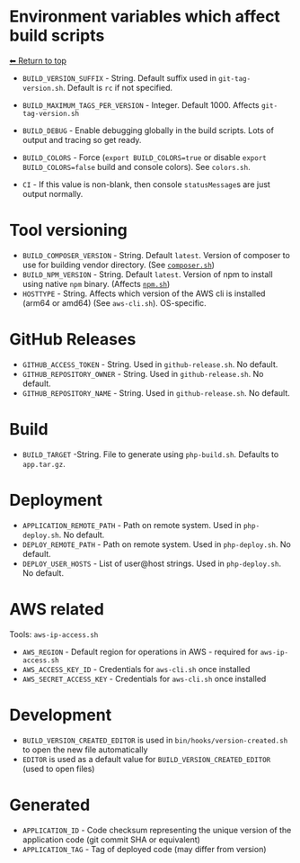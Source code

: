 # Environment variables which affect build scripts

[⬅ Return to top](index.md)

- `BUILD_VERSION_SUFFIX` - String. Default suffix used in `git-tag-version.sh`. Default is `rc` if not specified.
- `BUILD_MAXIMUM_TAGS_PER_VERSION` - Integer. Default 1000. Affects `git-tag-version.sh`

- `BUILD_DEBUG` - Enable debugging globally in the build scripts. Lots of output and tracing so get ready.
- `BUILD_COLORS` - Force (`export BUILD_COLORS=true` or disable `export BUILD_COLORS=false` build and console colors). See `colors.sh`.
- `CI` - If this value is non-blank, then console `statusMessage`s are just output normally.

# Tool versioning

- `BUILD_COMPOSER_VERSION` - String. Default `latest`. Version of composer to use for building vendor directory. (See [`composer.sh`](composer.md))
- `BUILD_NPM_VERSION` - String. Default `latest`. Version of npm to install using native `npm` binary. (Affects [`npm.sh`](npm.md))
- `HOSTTYPE` - String. Affects which version of the AWS cli is installed (arm64 or amd64) (See `aws-cli.sh`). OS-specific.

# GitHub Releases

- `GITHUB_ACCESS_TOKEN` - String. Used in `github-release.sh`. No default.
- `GITHUB_REPOSITORY_OWNER` - String. Used in `github-release.sh`. No default.
- `GITHUB_REPOSITORY_NAME` - String. Used in `github-release.sh`. No default.

# Build

- `BUILD_TARGET` -String. File to generate using `php-build.sh`. Defaults to `app.tar.gz`.

# Deployment

- `APPLICATION_REMOTE_PATH` - Path on remote system. Used in `php-deploy.sh`. No default.
- `DEPLOY_REMOTE_PATH` - Path on remote system. Used in `php-deploy.sh`. No default.
- `DEPLOY_USER_HOSTS` - List of user@host strings. Used in `php-deploy.sh`. No default.

# AWS related

Tools: `aws-ip-access.sh`

- `AWS_REGION` - Default region for operations in AWS - required for `aws-ip-access.sh`
- `AWS_ACCESS_KEY_ID` - Credentials for `aws-cli.sh` once installed
- `AWS_SECRET_ACCESS_KEY` - Credentials for `aws-cli.sh` once installed

# Development

- `BUILD_VERSION_CREATED_EDITOR` is used in `bin/hooks/version-created.sh` to open the new file automatically
- `EDITOR` is used as a default value for `BUILD_VERSION_CREATED_EDITOR` (used to open files)

# Generated

- `APPLICATION_ID` - Code checksum representing the unique version of the application code (git commit SHA or equivalent)
- `APPLICATION_TAG` - Tag of deployed code (may differ from version)
